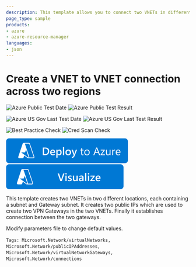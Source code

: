 ```yaml
---
description: This template allows you to connect two VNETs in different regions using Virtual Network Gateways
page_type: sample
products:
- azure
- azure-resource-manager
languages:
- json
---
```

# Create a VNET to VNET connection across two regions

![Azure Public Test Date](https://azurequickstartsservice.blob.core.windows.net/badges/quickstarts/microsoft.network/vnet-to-vnet/PublicLastTestDate.svg)
![Azure Public Test Result](https://azurequickstartsservice.blob.core.windows.net/badges/quickstarts/microsoft.network/vnet-to-vnet/PublicDeployment.svg)

![Azure US Gov Last Test Date](https://azurequickstartsservice.blob.core.windows.net/badges/quickstarts/microsoft.network/vnet-to-vnet/FairfaxLastTestDate.svg)
![Azure US Gov Last Test Result](https://azurequickstartsservice.blob.core.windows.net/badges/quickstarts/microsoft.network/vnet-to-vnet/FairfaxDeployment.svg)

![Best Practice Check](https://azurequickstartsservice.blob.core.windows.net/badges/quickstarts/microsoft.network/vnet-to-vnet/BestPracticeResult.svg)
![Cred Scan Check](https://azurequickstartsservice.blob.core.windows.net/badges/quickstarts/microsoft.network/vnet-to-vnet/CredScanResult.svg)

[![Deploy To Azure](https://raw.githubusercontent.com/Azure/azure-quickstart-templates/master/1-CONTRIBUTION-GUIDE/images/deploytoazure.svg?sanitize=true)](https://portal.azure.com/#create/Microsoft.Template/uri/https%3A%2F%2Fraw.githubusercontent.com%2FAzure%2Fazure-quickstart-templates%2Fmaster%2Fquickstarts%2Fmicrosoft.network%2Fvnet-to-vnet%2Fazuredeploy.json)
[![Visualize](https://raw.githubusercontent.com/Azure/azure-quickstart-templates/master/1-CONTRIBUTION-GUIDE/images/visualizebutton.svg?sanitize=true)](http://armviz.io/#/?load=https%3A%2F%2Fraw.githubusercontent.com%2FAzure%2Fazure-quickstart-templates%2Fmaster%2Fquickstarts%2Fmicrosoft.network%2Fvnet-to-vnet%2Fazuredeploy.json)

This template creates two VNETs in two different locations, each containing a subnet and Gateway subnet. It creates two public IPs which are used to create two VPN Gateways in the two VNETs. Finally it establishes connection between the two gateways.

Modify parameters file to change default values.

`Tags: Microsoft.Network/virtualNetworks, Microsoft.Network/publicIPAddresses, Microsoft.Network/virtualNetworkGateways, Microsoft.Network/connections`
